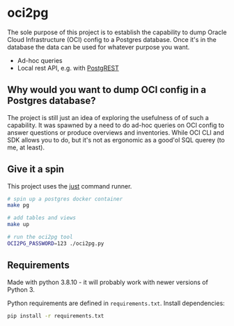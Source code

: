 # oci2pg

The sole purpose of this project is to establish the capability to dump Oracle Cloud Infrastructure (OCI) config to a Postgres database.
Once it's in the database the data can be used for whatever purpose you want.

* Ad-hoc queries
* Local rest API, e.g. with [PostgREST](https://postgrest.org/en/stable/)

## Why would you want to dump OCI config in a Postgres database?

The project is still just an idea of exploring the usefulness of of such a capability. It was spawned by a need to do ad-hoc queries on OCI config to answer questions or produce overviews and inventories.
While OCI CLI and SDK allows you to do, but it's not as ergonomic as a good'ol SQL querey (to me, at least).

## Give it a spin

This project uses the [just](https://github.com/casey/just) command runner.

```bash
# spin up a postgres docker container
make pg

# add tables and views
make up

# run the oci2pg tool
OCI2PG_PASSWORD=123 ./oci2pg.py
```

## Requirements

Made with python 3.8.10 - it will probably work with newer versions of Python 3.

Python requirements are defined in `requirements.txt`.
Install dependencies:

```bash
pip install -r requirements.txt
```
